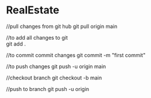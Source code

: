 # RealEstate


//pull changes from git hub
git pull origin main

//to add all changes to git  
git add .

//to commit commit changes 
git commit -m "first commit"

//to push changes
git push -u origin main


//checkout branch 
git checkout -b <branchname> main

//push to branch
git push -u origin <branchname>



